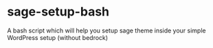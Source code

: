 # sage-setup-bash
A bash script which will help you setup sage theme inside your simple WordPress setup (without bedrock)
